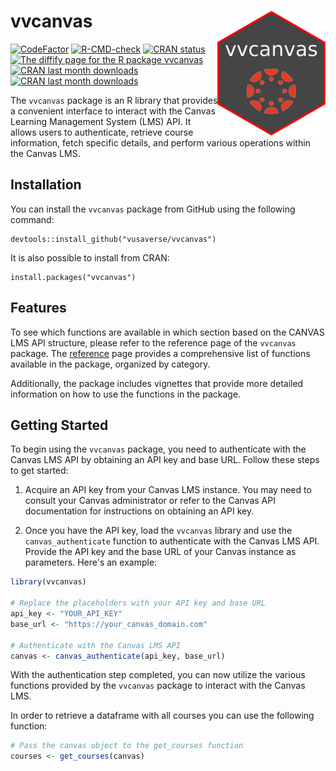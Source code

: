 # vvcanvas <a href="https://vusaverse.github.io/vvcanvas/"><img src="man/figures/logo.png" style="float:right; height:200px;" height="200" align="right" /></a>


[![CodeFactor](https://www.codefactor.io/repository/github/vusaverse/vvcanvas/badge)](https://www.codefactor.io/repository/github/vusaverse/vvcanvas)
[![R-CMD-check](https://github.com/vusaverse/vvcanvas/actions/workflows/R-CMD-check.yaml/badge.svg)](https://github.com/vusaverse/vvcanvas/actions/workflows/R-CMD-check.yaml)
[![CRAN status](https://www.r-pkg.org/badges/version/vvcanvas)](https://CRAN.R-project.org/package=vvcanvas/)
<a href="https://diffify.com/R/vvcanvas" target="_blank"><img src="https://diffify.com/diffify-badge.svg" alt="The diffify page for the R package vvcanvas" style="width: 100px; max-width: 100%;"></a>
[![CRAN last month downloads](https://cranlogs.r-pkg.org/badges/last-month/vvcanvas?color=green/)](https://cran.r-project.org/package=vvcanvas/)
[![CRAN last month downloads](https://cranlogs.r-pkg.org/badges/grand-total/vvcanvas?color=green/)](https://cran.r-project.org/package=vvcanvas/)

The `vvcanvas` package is an R library that provides a convenient interface to interact with the Canvas Learning Management System (LMS) API. It allows users to authenticate, retrieve course information, fetch specific details, and perform various operations within the Canvas LMS.

## Installation

You can install the `vvcanvas` package from GitHub using the following command:

```
devtools::install_github("vusaverse/vvcanvas")
```

It is also possible to install from CRAN:

```
install.packages("vvcanvas")
```

## Features
To see which functions are available in which section based on the CANVAS LMS API structure, please refer to the reference page of the `vvcanvas` package. The [reference](https://vusaverse.github.io/vvcanvas/reference/index.html) page provides a comprehensive list of functions available in the package, organized by category.

Additionally, the package includes vignettes that provide more detailed information on how to use the functions in the package.

## Getting Started

To begin using the `vvcanvas` package, you need to authenticate with the Canvas LMS API by obtaining an API key and base URL. Follow these steps to get started:

1. Acquire an API key from your Canvas LMS instance. You may need to consult your Canvas administrator or refer to the Canvas API documentation for instructions on obtaining an API key.

2. Once you have the API key, load the `vvcanvas` library and use the `canvas_authenticate` function to authenticate with the Canvas LMS API. Provide the API key and the base URL of your Canvas instance as parameters. Here's an example:

```R
library(vvcanvas)

# Replace the placeholders with your API key and base URL
api_key <- "YOUR_API_KEY"
base_url <- "https://your_canvas_domain.com"

# Authenticate with the Canvas LMS API
canvas <- canvas_authenticate(api_key, base_url)

```

With the authentication step completed, you can now utilize the various functions provided by the `vvcanvas` package to interact with the Canvas LMS.


In order to retrieve a dataframe with all courses you can use the following function:

```R
# Pass the canvas object to the get_courses function
courses <- get_courses(canvas)

```

